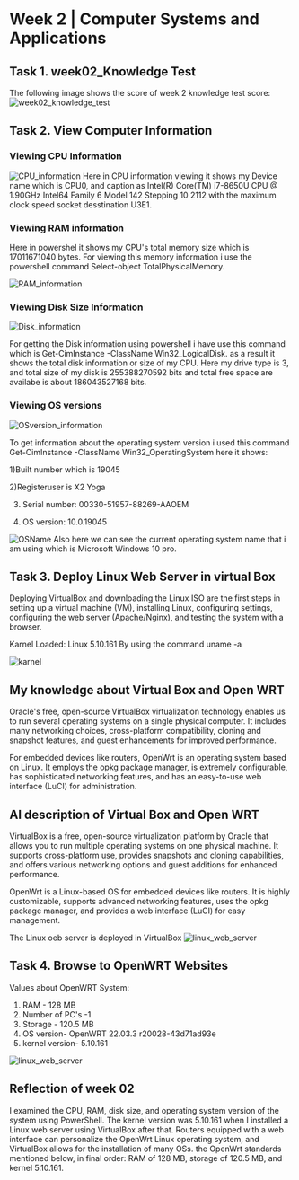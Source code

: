 # Week 2 | Computer Systems and Applications

## Task 1. week02_Knowledge Test

The following image shows the score of week 2 knowledge test score:
![week02_knowledge_test](./images/week02_knowledge_test.png)



## Task 2. View Computer Information

   
   ### Viewing CPU Information
   ![CPU_information](./images/CPUinfo.PNG)
   Here in CPU information viewing it shows my Device name which is CPU0, and caption as Intel(R) Core(TM) i7-8650U CPU @  1.90GHz Intel64 Family 6 Model 142 Stepping 10 2112 with the maximum clock speed socket desstination U3E1.
   

   ### Viewing RAM information

   Here in powershel it shows my CPU's total memory size which is 17011671040 bytes. For viewing this memory information i use the powershell command Select-object TotalPhysicalMemory.
   
   ![RAM_information](./images/Raminfo.PNG)
   

   ### Viewing Disk Size Information
   ![Disk_information](./images/Dishinfo.PNG)
   
   For getting the Disk information using powershell i have use this command which is Get-CimInstance -ClassName Win32_LogicalDisk. as a result it shows the total disk information or size of my CPU. Here my drive type is 3, and total size of my disk is 255388270592 bits and total free space are availabe is about 186043527168 bits.
   

   ### Viewing OS versions
   ![OSversion_information](./images/OSversion.PNG)
   
   To get information about the operating system version i used this command Get-CimInstance -ClassName Win32_OperatingSystem
here it shows:

1)Built number which is 19045 

2)Registeruser is X2 Yoga

3) Serial number:  00330-51957-88269-AAOEM
   
4) OS version: 10.0.19045
   
![OSName](./images/OSinfo2.PNG)
Also here we can see the current operating system name that i am using which is Microsoft Windows 10 pro.


## Task 3. Deploy Linux Web Server in virtual Box

Deploying VirtualBox and downloading the Linux ISO are the first steps in setting up a virtual machine (VM), installing Linux, configuring settings, configuring the web server (Apache/Nginx), and testing the system with a browser.

Karnel Loaded:
Linux 5.10.161
By using the command uname -a

![karnel](./images/karnel.PNG)


## My knowledge about Virtual Box and Open WRT

Oracle's free, open-source VirtualBox virtualization technology enables us to run several operating systems on a single physical computer. It includes many networking choices, cross-platform compatibility, cloning and snapshot features, and guest enhancements for improved performance.

For embedded devices like routers, OpenWrt is an operating system based on Linux. It employs the opkg package manager, is extremely configurable, has sophisticated networking features, and has an easy-to-use web interface (LuCI) for administration.


## AI description of Virtual Box and Open WRT

VirtualBox is a free, open-source virtualization platform by Oracle that allows you to run multiple operating systems on one physical machine. It supports cross-platform use, provides snapshots and cloning capabilities, and offers various networking options and guest additions for enhanced performance.

OpenWrt is a Linux-based OS for embedded devices like routers. It is highly customizable, supports advanced networking features, uses the opkg package manager, and provides a web interface (LuCI) for easy management.

The Linux oeb server is deployed in VirtualBox 
![linux_web_server](./images/linux_web.PNG)




## Task 4. Browse to OpenWRT Websites

Values about OpenWRT System:

1. RAM - 128 MB
2. Number of PC's -1
3. Storage - 120.5 MB
4. OS version- OpenWRT 22.03.3 r20028-43d71ad93e
5. kernel version- 5.10.161

![linux_web_server](./images/linux_web.PNG)



## Reflection of week 02

I examined the CPU, RAM, disk size, and operating system version of the system using PowerShell. The kernel version was 5.10.161 when I installed a Linux web server using VirtualBox after that. Routers equipped with a web interface can personalize the OpenWrt Linux operating system, and VirtualBox allows for the installation of many OSs. the OpenWrt standards mentioned below, in final order: RAM of 128 MB, storage of 120.5 MB, and kernel 5.10.161.

